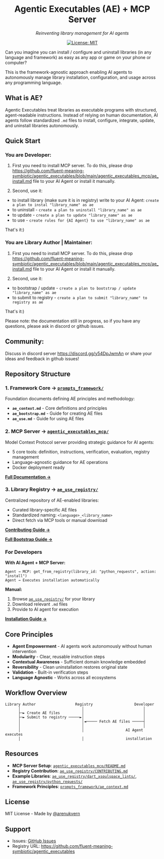 <div align="center">

# Agentic Executables (AE) + MCP Server

_Reinventing library management for AI agents_

[![License: MIT](https://img.shields.io/badge/License-MIT-yellow.svg)](LICENSE)

</div>

Can you imagine you can install / configure and uninstall libraries (in any language and framework) as easy as any app or game on your phone or computer?

This is the framework-agnostic approach enabling AI agents to autonomously manage library installation, configuration, and usage across any programming language.

## What is AE?

Agentic Executables treat libraries as executable programs with structured, agent-readable instructions. Instead of relying on human documentation, AI agents follow standardized `.md` files to install, configure, integrate, update, and uninstall libraries autonomously.

## Quick Start

### You are Developer:

1. First you need to install MCP server.
   To do this, please drop https://github.com/fluent-meaning-symbiotic/agentic_executables/blob/main/agentic_executables_mcp/ae_install.md file to your AI Agent or install it manually.

2. Second, use it:

- to install library (make sure it is in registry) write to your AI Agent: `create a plan to instal "library_name" as ae`
- to uninstall - `create a plan to uninstall "library_name" as ae`
- to update - `create a plan to update "library_name" as ae`
- to use - `create rules for {AI Agent} to use "library_name" as ae`

That's it:)

### You are Library Author | Maintainer:

1. First you need to install MCP server.
   To do this, please drop https://github.com/fluent-meaning-symbiotic/agentic_executables/blob/main/agentic_executables_mcp/ae_install.md file to your AI Agent or install it manually.

2. Second, use it:

- to bootstrap / update - `create a plan to bootstrap / update "library_name" as ae`
- to submit to registry - `create a plan to submit "library_name" to registry as ae`

That's it:)

Please note: the documentation still in progress, so if you have any questions, please ask in discord or github issues.

## Community:

Discuss in discord server https://discord.gg/y54DpJwmAn or share your ideas and feedback in github issues!

## Repository Structure

### 1. Framework Core → [`prompts_framework/`](./prompts_framework/)

Foundation documents defining AE principles and methodology:

- **`ae_context.md`** - Core definitions and principles
- **`ae_bootstrap.md`** - Guide for creating AE files
- **`ae_use.md`** - Guide for using AE files

### 2. MCP Server → [`agentic_executables_mcp/`](./agentic_executables_mcp/)

Model Context Protocol server providing strategic guidance for AI agents:

- 5 core tools: definition, instructions, verification, evaluation, registry management
- Language-agnostic guidance for AE operations
- Docker deployment ready

[**Full Documentation →**](./agentic_executables_mcp/README.md)

### 3. Library Registry → [`ae_use_registry/`](./ae_use_registry/)

Centralized repository of AE-enabled libraries:

- Curated library-specific AE files
- Standardized naming: `<language>_<library_name>`
- Direct fetch via MCP tools or manual download

[**Contributing Guide →**](./ae_use_registry/CONTRIBUTING.md)

[**Full Bootstrap Guide →**](./prompts_framework/ae_bootstrap.md)

### For Developers

**With AI Agent + MCP Server:**

```
Agent → MCP: get_from_registry(library_id: "python_requests", action: "install")
Agent → Executes installation automatically
```

**Manual:**

1. Browse [`ae_use_registry/`](./ae_use_registry/) for your library
2. Download relevant `.md` files
3. Provide to AI agent for execution

[**Installation Guide →**](./agentic_executables_mcp/ae_install.md)

## Core Principles

- **Agent Empowerment** - AI agents work autonomously without human intervention
- **Modularity** - Clear, reusable instruction steps
- **Contextual Awareness** - Sufficient domain knowledge embedded
- **Reversibility** - Clean uninstallation restores original state
- **Validation** - Built-in verification steps
- **Language Agnostic** - Works across all ecosystems

## Workflow Overview

```
Library Author                  Registry                   Developer
      │                            │                           │
      ├─► Create AE files          │                           │
      ├─► Submit to registry ─────►│                           │
      │                            │◄───── Fetch AE files ─────┤
      │                            │                           │
      │                            │                   AI Agent executes
      │                            │                   installation
```

## Resources

- **MCP Server Setup**: [`agentic_executables_mcp/README.md`](./agentic_executables_mcp/README.md)
- **Registry Contribution**: [`ae_use_registry/CONTRIBUTING.md`](./ae_use_registry/CONTRIBUTING.md)
- **Example Libraries**: [`ae_use_registry/dart_xsoulspace_lints/`](./ae_use_registry/dart_xsoulspace_lints/), [`ae_use_registry/python_requests/`](./ae_use_registry/python_requests/)
- **Framework Principles**: [`prompts_framework/ae_context.md`](./prompts_framework/ae_context.md)

## License

MIT License - Made by [@arenukvern](https://github.com/arenukvern)

## Support

- Issues: [GitHub Issues](https://github.com/fluent-meaning-symbiotic/agentic_executables/issues)
- Registry URL: https://github.com/fluent-meaning-symbiotic/agentic_executables
